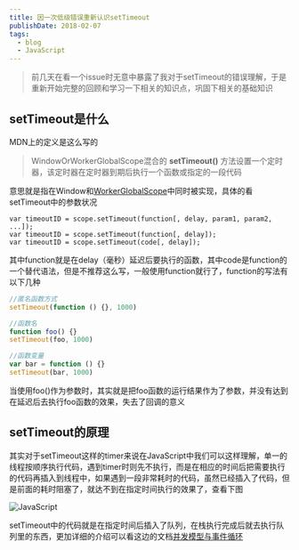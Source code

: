 ```yaml
---
title: 因一次低级错误重新认识setTimeout
publishDate: 2018-02-07
tags: 
  - blog
  - JavaScript
---
```

> 前几天在看一个issue时无意中暴露了我对于setTimeout的错误理解，于是重新开始完整的回顾和学习一下相关的知识点，巩固下相关的基础知识

## setTimeout是什么

MDN上的定义是这么写的
> WindowOrWorkerGlobalScope混合的 **setTimeout()** 方法设置一个定时器，该定时器在定时器到期后执行一个函数或指定的一段代码

意思就是指在Window和[WorkerGlobalScope](https://developer.mozilla.org/zh-CN/docs/Web/API/Web_Workers_API)中同时被实现，具体的看setTimeout中的参数状况

```
var timeoutID = scope.setTimeout(function[, delay, param1, param2, ...]);
var timeoutID = scope.setTimeout(function[, delay]); 
var timeoutID = scope.setTimeout(code[, delay]);
```

其中function就是在delay（毫秒）延迟后要执行的函数，其中code是function的一个替代语法，但是不推荐这么写，一般使用function就行了，function的写法有以下几种

``` javascript
//匿名函数方式
setTimeout(function () {}, 1000)

//函数名
function foo() {}
setTimeout(foo, 1000)

//函数变量
var bar = function () {}
setTimeout(bar, 1000)
```
当使用foo()作为参数时，其实就是把foo函数的运行结果作为了参数，并没有达到在延迟后去执行foo函数的效果，失去了回调的意义

## setTimeout的原理

其实对于setTimeout这样的timer来说在JavaScript中我们可以这样理解，单一的线程按顺序执行代码，遇到timer时则先不执行，而是在相应的时间后把需要执行的代码再插入到线程中，如果遇到一段非常耗时的代码，虽然已经插入了代码，但是前面的耗时阻塞了，就达不到在指定时间执行的效果了，查看下图

![JavaScript](https://mdn.mozillademos.org/files/4617/default.svg)

setTimeout中的代码就是在指定时间后插入了队列，在栈执行完成后就去执行队列里的东西，更加详细的介绍可以看这边的文档[并发模型与事件循环](https://developer.mozilla.org/zh-CN/docs/Web/JavaScript/EventLoop)